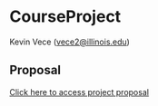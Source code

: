 # CourseProject

Kevin Vece (vece2@illinois.edu)

## Proposal

[Click here to access project proposal](./Proposal.md)
